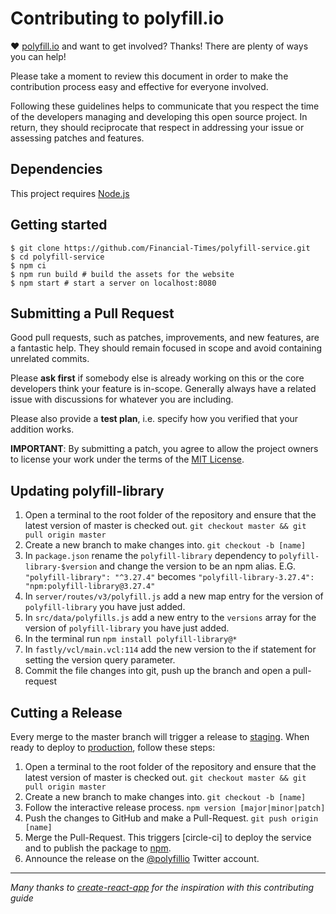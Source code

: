 # Contributing to polyfill.io

♥ [polyfill.io](https://polyfill.io/) and want to get involved?
Thanks! There are plenty of ways you can help!

Please take a moment to review this document in order to make the contribution
process easy and effective for everyone involved.

Following these guidelines helps to communicate that you respect the time of
the developers managing and developing this open source project. In return,
they should reciprocate that respect in addressing your issue or assessing
patches and features.

## Dependencies

This project requires [Node.js](https://nodejs.org/)

## Getting started

```shell
$ git clone https://github.com/Financial-Times/polyfill-service.git
$ cd polyfill-service
$ npm ci
$ npm run build # build the assets for the website
$ npm start # start a server on localhost:8080
```

## Submitting a Pull Request

Good pull requests, such as patches, improvements, and new features, are a fantastic help. They should remain focused in scope and avoid containing unrelated commits.

Please **ask first** if somebody else is already working on this or the core developers think your feature is in-scope. Generally always have a related issue with discussions for whatever you are including.

Please also provide a **test plan**, i.e. specify how you verified that your addition works.

**IMPORTANT**: By submitting a patch, you agree to allow the project
owners to license your work under the terms of the [MIT License](../LICENSE.md).

## Updating polyfill-library

1. Open a terminal to the root folder of the repository and ensure that the latest version of master is checked out. `git checkout master && git pull origin master`
2. Create a new branch to make changes into. `git checkout -b [name]`
3. In `package.json` rename the `polyfill-library` dependency to `polyfill-library-$version` and change the version to be an npm alias. E.G. `"polyfill-library": "^3.27.4"` becomes `"polyfill-library-3.27.4": "npm:polyfill-library@3.27.4"`
4. In `server/routes/v3/polyfill.js` add a new map entry for the version of `polyfill-library` you have just added.
5. In `src/data/polyfills.js` add a new entry to the `versions` array for the version of `polyfill-library` you have just added.
6. In the terminal run `npm install polyfill-library@*`
7. In `fastly/vcl/main.vcl:114` add the new version to the if statement for setting the version query parameter.
8. Commit the file changes into git, push up the branch and open a pull-request

## Cutting a Release

Every merge to the master branch will trigger a release to [staging]. When ready to deploy to [production], follow these steps:

1. Open a terminal to the root folder of the repository and ensure that the latest version of master is checked out. `git checkout master && git pull origin master`
2. Create a new branch to make changes into. `git checkout -b [name]`
3. Follow the interactive release process. `npm version [major|minor|patch]`
4. Push the changes to GitHub and make a Pull-Request. `git push origin [name]`
5. Merge the Pull-Request. This triggers [circle-ci] to deploy the service and to publish the package to [npm].
6. Announce the release on the [@polyfillio] Twitter account.

---

_Many thanks to [create-react-app](https://github.com/facebook/create-react-app/blob/master/CONTRIBUTING.md) for the inspiration with this contributing guide_

[@polyfillio]: https://twitter.com/polyfillio
[npm]: https://www.npmjs.com/
[staging]: https://qa.polyfill.io
[production]: https://polyfill.io
